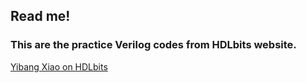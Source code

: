 ## Read me!

### This are the practice Verilog codes from HDLbits website.
[Yibang Xiao on HDLbits](https://hdlbits.01xz.net/wiki/Special:VlgStats/F5BEC24C66EC0F35)
